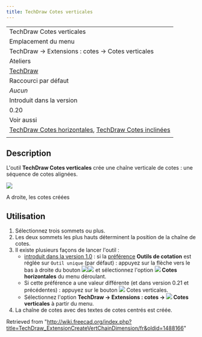 ```yaml
---
title: TechDraw Cotes verticales
---
```

|  |
| --- |
| TechDraw Cotes verticales |
| Emplacement du menu |
| TechDraw → Extensions : cotes → Cotes verticales |
| Ateliers |
| [TechDraw](/TechDraw_Workbench/fr "TechDraw Workbench/fr") |
| Raccourci par défaut |
| *Aucun* |
| Introduit dans la version |
| 0.20 |
| Voir aussi |
| [TechDraw Cotes horizontales](/TechDraw_ExtensionCreateHorizChainDimension/fr "TechDraw ExtensionCreateHorizChainDimension/fr"), [TechDraw Cotes inclinées](/TechDraw_ExtensionCreateObliqueChainDimension/fr "TechDraw ExtensionCreateObliqueChainDimension/fr") |
|  |

## Description

L'outil **TechDraw Cotes verticales** crée une chaîne verticale de cotes : une séquence de cotes alignées.

![](/images/TechDraw_ExtensionCreateVertChainDimensionExample.png)

A droite, les cotes créées

## Utilisation

1. Sélectionnez trois sommets ou plus.
2. Les deux sommets les plus hauts déterminent la position de la chaîne de cotes.
3. Il existe plusieurs façons de lancer l'outil :
   * [introduit dans la version 1.0](/Release_notes_1.0/fr "Release notes 1.0/fr") : si la [préférence](/TechDraw_Preferences/fr#Cotes "TechDraw Preferences/fr") **Outils de cotation** est réglée sur `Outil unique` (par défaut) : appuyez sur la flèche vers le bas à droite du bouton ![](/images/TechDraw_Dimension.svg)![](/images/Toolbar_flyout_arrow.svg) et sélectionnez l'option **![](/images/TechDraw_ExtensionCreateHorizChainDimension.svg) Cotes horizontales** du menu déroulant.
   * Si cette préférence a une valeur différente (et dans version 0.21 et précédentes) : appuyez sur le bouton ![](/images/TechDraw_ExtensionCreateVertChainDimension.svg) Cotes verticales.
   * Sélectionnez l'option **TechDraw → Extensions : cotes → ![](/images/TechDraw_ExtensionCreateVertChainDimension.svg) Cotes verticales** à partir du menu.
4. La chaîne de cotes avec des textes de cotes centrés est créée.

Retrieved from "<http://wiki.freecad.org/index.php?title=TechDraw_ExtensionCreateVertChainDimension/fr&oldid=1488166>"